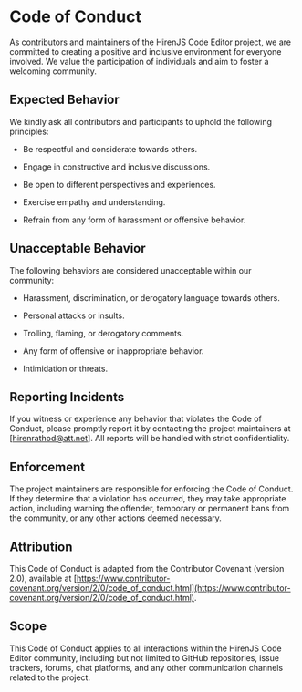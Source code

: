 # Code of Conduct

As contributors and maintainers of the HirenJS Code Editor project, we are committed to creating a positive and inclusive environment for everyone involved. We value the participation of individuals and aim to foster a welcoming community.

## Expected Behavior

We kindly ask all contributors and participants to uphold the following principles:

- Be respectful and considerate towards others.

- Engage in constructive and inclusive discussions.

- Be open to different perspectives and experiences.

- Exercise empathy and understanding.

- Refrain from any form of harassment or offensive behavior.

## Unacceptable Behavior

The following behaviors are considered unacceptable within our community:

- Harassment, discrimination, or derogatory language towards others.

- Personal attacks or insults.

- Trolling, flaming, or derogatory comments.

- Any form of offensive or inappropriate behavior.

- Intimidation or threats.

## Reporting Incidents

If you witness or experience any behavior that violates the Code of Conduct, please promptly report it by contacting the project maintainers at [hirenrathod@att.net]. All reports will be handled with strict confidentiality.

## Enforcement

The project maintainers are responsible for enforcing the Code of Conduct. If they determine that a violation has occurred, they may take appropriate action, including warning the offender, temporary or permanent bans from the community, or any other actions deemed necessary.

## Attribution

This Code of Conduct is adapted from the Contributor Covenant (version 2.0), available at [https://www.contributor-covenant.org/version/2/0/code_of_conduct.html](https://www.contributor-covenant.org/version/2/0/code_of_conduct.html).

## Scope

This Code of Conduct applies to all interactions within the HirenJS Code Editor community, including but not limited to GitHub repositories, issue trackers, forums, chat platforms, and any other communication channels related to the project.
